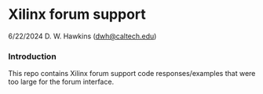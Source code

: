 # Xilinx forum support

6/22/2024 D. W. Hawkins (dwh@caltech.edu)

### Introduction

This repo contains Xilinx forum support code responses/examples that were too large for the forum interface.
